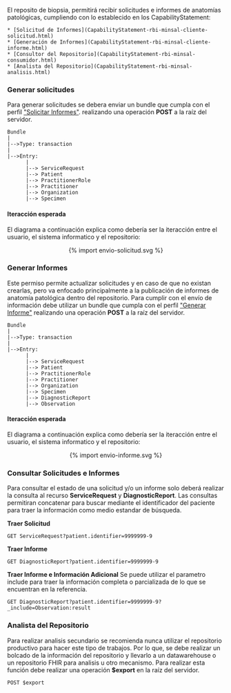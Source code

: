 El reposito de biopsia, permitirá recibir solicitudes e informes de anatomías patológicas, cumpliendo con lo establecido en los CapabilityStatement:

    * [Solicitud de Informes](CapabilityStatement-rbi-minsal-cliente-solicitud.html)
    * [Generación de Informes](CapabilityStatement-rbi-minsal-cliente-informe.html)
    * [Consultor del Repositorio](CapabilityStatement-rbi-minsal-consumidor.html)
    * [Analista del Repositorio](CapabilityStatement-rbi-minsal-analisis.html)

### Generar solicitudes

Para generar solicitudes se debera enviar un bundle que cumpla con el perfil ["Solicitar Informes"](StructureDefinition-rbi-bundle-solicitar-informe.html). 
realizando una operación **POST** a la raíz del servidor.
```
Bundle
|
|-->Type: transaction
|
|-->Entry:
      |
      |--> ServiceRequest 
      |--> Patient
      |--> PractitionerRole
      |--> Practitioner
      |--> Organization
      |--> Specimen
```

#### Iteracción esperada 

El diagrama a continuación explica como debería ser la iteracción entre el usuario, el sistema informatico y el repositorio: 
<div align="center"> 
    {% import envio-solicitud.svg %}
</div>

### Generar Informes

Este permiso permite actualizar solicitudes y en caso de que no existan crearlas, pero va enfocado principalmente a la publicación de informes de anatomía patológica dentro del repositorio. Para cumplir con el envío de información debe utilizar un bundle que cumpla con el perfil ["Generar Informe"](StructureDefinition-rbi-bundle-generar-informe.html) realizando una operación **POST** a la raíz del servidor.

```
Bundle
|
|-->Type: transaction
|
|-->Entry:
      |
      |--> ServiceRequest 
      |--> Patient
      |--> PractitionerRole
      |--> Practitioner
      |--> Organization
      |--> Specimen
      |--> DiagnosticReport
      |--> Observation
```

#### Iteracción esperada 

El diagrama a continuación explica como debería ser la iteracción entre el usuario, el sistema informatico y el repositorio: 
<div align="center"> 
    {% import envio-informe.svg %}
</div>

### Consultar Solicitudes e Informes

Para consultar el estado de una solicitud y/o un informe solo deberá realizar la consulta al recurso **ServiceRequest** y **DiagnosticReport**. Las consultas permitiran concatenar para buscar mediante el identificador del paciente para traer la información como medio estandar de búsqueda.

**Traer Solicitud**
```
GET ServiceRequest?patient.identifier=9999999-9
```
**Traer Informe**
```
GET DiagnosticReport?patient.identifier=9999999-9
```
**Traer Informe e Información Adicional**
Se puede utilizar el parametro include para traer la información completa o parcializada de lo que se encuentran en la referencia.
```
GET DiagnosticReport?patient.identifier=9999999-9?_include=Observation:result
```

### Analista del Repositorio

Para realizar analisis secundario se recomienda nunca utilizar el repositorio productivo para hacer este tipo de trabajos. Por lo que, se debe realizar un bolcado de la información del repositorio y llevarlo a un datawarehouse o un repositorio FHIR para analisis u otro mecanismo. Para realizar esta función debe realizar una operación **$export** en la raíz del servidor.

```
POST $export
```







